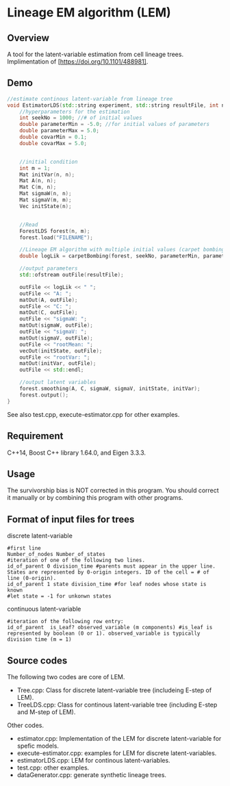 # Lineage EM algorithm (LEM)

## Overview
A tool for the latent-variable estimation from cell lineage trees. Implimentation of [https://doi.org/10.1101/488981].


## Demo
```cpp
//estimate continous latent-variable from lineage tree
void EstimatorLDS(std::string experiment, std::string resultFile, int n) { 
	//hyperparameters for the estimation
	int seekNo = 1000; //# of initial values
	double parameterMin = -5.0; //for initial values of parameters
	double parameterMax = 5.0;
	double covarMin = 0.1;
	double covarMax = 5.0;


	//initial condition
	int m = 1;
	Mat initVar(n, n);
	Mat A(n, n);
	Mat C(m, n);
	Mat sigmaW(n, n);
	Mat sigmaV(m, m);
	Vec initState(n);


	//Read
	ForestLDS forest(n, m);
	forest.load("FILENAME");

	//Lineage EM algorithm with multiple initial values (carpet bombing search).
	double logLik = carpetBombing(forest, seekNo, parameterMin, parameterMax, covarMin, covarMax, A, C, sigmaW, sigmaV, initState, initVar, true);

	//output parameters
	std::ofstream outFile(resultFile);

	outFile << logLik << " ";
	outFile << "A: ";
	matOut(A, outFile);
	outFile << "C: ";
	matOut(C, outFile);
	outFile << "sigmaW: ";
	matOut(sigmaW, outFile);
	outFile << "sigmaV: ";
	matOut(sigmaV, outFile);
	outFile << "rootMean: ";
	vecOut(initState, outFile);
	outFile << "rootVar: ";
	matOut(initVar, outFile);
	outFile << std::endl;

	//output latent variables
	forest.smoothing(A, C, sigmaW, sigmaV, initState, initVar);
	forest.output();
}
```

See also test.cpp, execute-estimator.cpp for other examples.


## Requirement
C++14, Boost C++ library 1.64.0, and Eigen 3.3.3.

## Usage
The survivorship bias is NOT corrected in this program.
You should correct it manually or by combining this program with other programs.

## Format of input files for trees
discrete latent-variable
```
#first line
Number_of_nodes Number_of_states
#iteration of one of the following two lines.
id_of_parent 0 division_time #parents must appear in the upper line. States are represented by 0-origin integers. ID of the cell = # of line (0-origin).
id_of_parent 1 state division_time #for leaf nodes whose state is known 
#let state = -1 for unkonwn states
```

continuous latent-variable
```
#iteration of the following row entry:
id_of_parent  is_Leaf? observed_variable (m components) #is_leaf is represented by boolean (0 or 1). observed_variable is typically division time (m = 1)
```

## Source codes
The following two codes are core of LEM.
- Tree.cpp: Class for discrete latent-variable tree (includeing E-step of LEM).
- TreeLDS.cpp: Class for continous latent-variable tree (including E-step and M-step of LEM).

Other codes.
- estimator.cpp: Implementation of the LEM for discrete latent-variable for spefic models.
- execute-estimator.cpp: examples for LEM for discrete latent-variables.
- estimatorLDS.cpp: LEM for continous latent-variables.
- test.cpp: other examples.
- dataGenerator.cpp: generate synthetic lineage trees.
